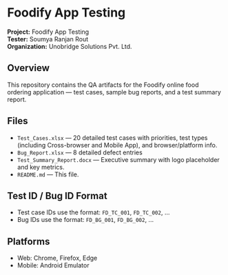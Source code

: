 # Foodify App Testing

**Project:** Foodify App Testing  
**Tester:** Soumya Ranjan Rout  
**Organization:** Unobridge Solutions Pvt. Ltd.  


## Overview
This repository contains the QA artifacts for the Foodify online food ordering application — test cases, sample bug reports, and a test summary report.

## Files
- `Test_Cases.xlsx` — 20 detailed test cases with priorities, test types (including Cross-browser and Mobile App), and browser/platform info.
- `Bug_Report.xlsx` — 8 detailed defect entries
- `Test_Summary_Report.docx` — Executive summary with logo placeholder and key metrics.
- `README.md` — This file.

## Test ID / Bug ID Format
- Test case IDs use the format: `FD_TC_001`, `FD_TC_002`, ...
- Bug IDs use the format: `FD_BG_001`, `FD_BG_002`, ...

## Platforms
- Web: Chrome, Firefox, Edge
- Mobile: Android Emulator
